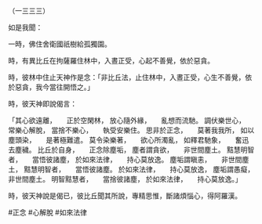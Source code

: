 （一三三三）

如是我聞：

一時，佛住舍衛國祇樹給孤獨園。

時，有異比丘在拘薩羅住林中，入晝正受，心起不善覺，依於惡貪。

時，彼林中住止天神作是念：「非比丘法，止住林中，入晝正受，心生不善覺，依於惡貪，我今當往開悟之。」

時，彼天神即說偈言：

「其心欲遠離，　　正於空閑林，
放心隨外緣，　　亂想而流馳。
調伏樂世心，　　常樂心解脫，
當捨不樂心，　　執受安樂住。
思非於正念，　　莫著我我所，
如以塵頭染，　　是著極難遣。
莫令染樂著，　　欲心所濁亂，
如釋君馳象，　　奮迅去塵穢。
比丘於自身，　　正念除塵垢，
塵者謂貪欲，　　非世間塵土。
黠慧明智者，　　當悟彼諸塵，
於如來法律，　　持心莫放逸。
塵垢謂瞋恚，　　非世間塵土，
黠慧明智者，　　當悟彼諸塵。
於如來法律，　　持心莫放逸，
塵垢謂愚癡，　　非世間塵土。
明智黠慧者，　　當捨彼諸塵，
於如來法律，　　持心莫放逸。」

時，彼天神說是偈已，彼比丘聞其所說，專精思惟，斷諸煩惱心，得阿羅漢。




#正念
#心解脫
#如來法律
